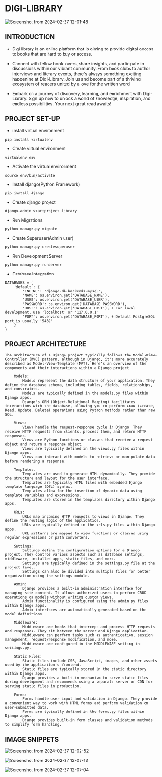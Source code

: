 # DIGI-LIBRARY
![Screenshot from 2024-02-27 12-01-48](https://github.com/Keith-koki77/Digi_Library/assets/122968859/a86b5e0b-2c33-4ce3-a971-4a3e31f7fff7)


## INTRODUCTION
* Digi library is an online platform that is aiming to provide digital access to books that are hard to buy or access.

* Connect with fellow book lovers, share insights, and participate in discussions within our vibrant community. From book clubs to author interviews and literary events, there's always something exciting happening at Digi-Library. Join us and become part of a thriving ecosystem of readers united by a love for the written word. 

* Embark on a journey of discovery, learning, and enrichment with Digi-Library. Sign up now to unlock a world of knowledge, inspiration, and endless possibilities. Your next great read awaits! 


## PROJECT SET-UP
* install virtual environment
```
pip install virtualenv
```

* Create virtual environment
```
virtualenv env
```

* Activate the virtual environment
```
source env/bin/activate
```

* Install django(Python Framework)
```
pip install django
```

* Create django project
```
django-admin startproject library
```

* Run Migrations
```
python manage.py migrate
```

* Create Superuser(Admin user)
```
python manage.py createsuperuser
```

* Run Development Server
```
python manage.py runserver
```

* Database Integration
```
DATABASES = {
    'default': {
        'ENGINE': 'django.db.backends.mysql',
        'NAME': os.environ.get('DATABASE_NAME'),
        'USER': os.environ.get('DATABASE_USER'),
        'PASSWORD': os.environ.get('DATABASE_PASSWORD'),
        'HOST': os.environ.get('DATABASE_HOST'), # For local development, use 'localhost' or '127.0.0.1'
        'PORT': os.environ.get('DATABASE_PORT'), # Default PostgreSQL port is usually '5432'
    }
}

```

## PROJECT ARCHITECTURE
```
The architecture of a Django project typically follows the Model-View-Controller (MVC) pattern, although in Django, it's more accurately described as Model-View-Template (MVT). Here's an overview of the components and their interactions within a Django project:

    Models:
        Models represent the data structure of your application. They define the database schema, including tables, fields, relationships, and constraints.
        Models are typically defined in the models.py files within Django apps.
        Django's ORM (Object-Relational Mapping) facilitates interactions with the database, allowing you to perform CRUD (Create, Read, Update, Delete) operations using Python methods rather than raw SQL.

    Views:
        Views handle the request-response cycle in Django. They receive HTTP requests from clients, process them, and return HTTP responses.
        Views are Python functions or classes that receive a request object and return a response object.
        Views are typically defined in the views.py files within Django apps.
        Views can interact with models to retrieve or manipulate data before rendering a response.

    Templates:
        Templates are used to generate HTML dynamically. They provide the structure and layout for the user interface.
        Templates are typically HTML files with embedded Django template language (DTL) syntax.
        Templates allow for the insertion of dynamic data using template variables and expressions.
        Templates are stored in the templates directory within Django apps.

    URLs:
        URLs map incoming HTTP requests to views in Django. They define the routing logic of the application.
        URLs are typically defined in the urls.py files within Django apps.
        URL patterns are mapped to view functions or classes using regular expressions or path converters.

    Settings:
        Settings define the configuration options for a Django project. They control various aspects such as database settings, middleware, installed apps, static files, and more.
        Settings are typically defined in the settings.py file at the project level.
        Settings can also be divided into multiple files for better organization using the settings module.

    Admin:
        Django provides a built-in administration interface for managing site content. It allows authorized users to perform CRUD operations on models without writing custom views.
        Admin functionality is configured using the admin.py files within Django apps.
        Admin interfaces are automatically generated based on the model definitions.

    Middleware:
        Middleware are hooks that intercept and process HTTP requests and responses. They sit between the server and Django application.
        Middleware can perform tasks such as authentication, session management, request/response modification, and more.
        Middleware are configured in the MIDDLEWARE setting in settings.py.

    Static Files:
        Static files include CSS, JavaScript, images, and other assets used by the application's frontend.
        Static files are typically stored in the static directory within Django apps.
        Django provides a built-in mechanism to serve static files during development and recommends using a separate server or CDN for serving static files in production.

    Forms:
        Forms handle user input and validation in Django. They provide a convenient way to work with HTML forms and perform validation on user-submitted data.
        Forms are typically defined in the forms.py files within Django apps.
        Django provides built-in form classes and validation methods to simplify form handling.

```
## IMAGE SNIPPETS
![Screenshot from 2024-02-27 12-02-52](https://github.com/Keith-koki77/Digi_Library/assets/122968859/c92090a0-75aa-42d3-8821-4172d7b23bdc)

![Screenshot from 2024-02-27 12-03-13](https://github.com/Keith-koki77/Digi_Library/assets/122968859/24267f00-fcfa-4b50-ae79-a5a1a6f1aac0)

![Screenshot from 2024-02-27 12-07-04](https://github.com/Keith-koki77/Digi_Library/assets/122968859/8945b896-aabc-496e-8bda-80398b04f4f2)



